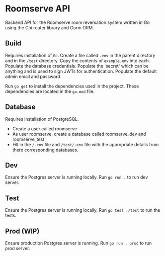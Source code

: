 # Roomserve API
Backend API for the Roomserve room reversation system written in Go using the Chi router library and Gorm ORM.

## Build
Requires installation of `Go`. Create a file called `.env` in the parent directory and in the `/test` directory. Copy the contents of `example.env` into each. Populate the database credentials. Populate the 'secret' which can be anything and is used to sign JWTs for authentication. Populate the default admin email and password.

Run `go get` to install the dependencies used in the project. These dependencies are located in the `go.mod` file.

## Database
Requires installation of PostgreSQL.
- Create a user called roomserve
- As user roomserve, create a database called roomserve_dev and roomserve_test
- Fill in the `/.env` file and `/test/.env` file with the appropriate details from there corresponding databases.

## Dev
Ensure the Postgres server is running locally. Run `go run .` to run dev server.

## Test
Ensure the Postgres server is running locally. Run `go test ./test` to run the tests.

## Prod (WIP)
Ensure production Postgres server is running. Run `go run . prod` to run prod server.
